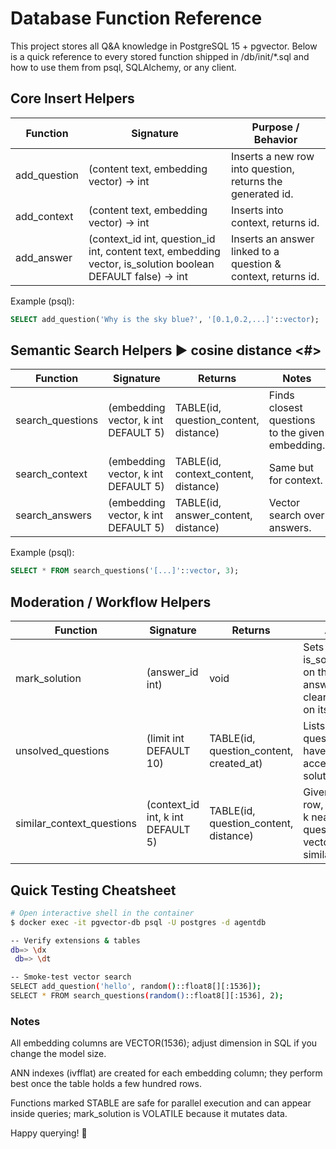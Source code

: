 # Database Function Reference

This project stores all Q&A knowledge in PostgreSQL 15 + pgvector.  Below is a quick reference to every stored function shipped in /db/init/*.sql and how to use them from psql, SQLAlchemy, or any client.

## Core Insert Helpers

| Function | Signature | Purpose / Behavior |
| --- | --- | --- |
| add_question | (content text, embedding vector) → int | Inserts a new row into question, returns the generated id. |
| add_context | (content text, embedding vector) → int | Inserts into context, returns id. |
| add_answer | (context_id int, question_id int, content text, embedding vector, is_solution boolean DEFAULT false) → int | Inserts an answer linked to a question & context, returns id. |

Example (psql):

```sql
SELECT add_question('Why is the sky blue?', '[0.1,0.2,...]'::vector);
```

## Semantic Search Helpers  ▶ cosine distance <#>

| Function | Signature | Returns | Notes |
| --- | --- | --- | --- |
| search_questions | (embedding vector, k int DEFAULT 5) | TABLE(id, question_content, distance) | Finds closest questions to the given embedding. |
| search_context | (embedding vector, k int DEFAULT 5) | TABLE(id, context_content, distance) | Same but for context. |
| search_answers | (embedding vector, k int DEFAULT 5) | TABLE(id, answer_content, distance) | Vector search over answers. |

Example (psql):

```sql
SELECT * FROM search_questions('[...]'::vector, 3);
```

## Moderation / Workflow Helpers

| Function | Signature | Returns | Action |
| --- | --- | --- | --- |
| mark_solution | (answer_id int) | void | Sets is_solution=true on the chosen answer and clears the flag on its siblings. |
| unsolved_questions | (limit int DEFAULT 10) | TABLE(id, question_content, created_at) | Lists newest questions that have no accepted solution. |
| similar_context_questions | (context_id int, k int DEFAULT 5) | TABLE(id, question_content, distance) | Given a context row, returns the k nearest questions by vector similarity. |

## Quick Testing Cheatsheet

```bash
# Open interactive shell in the container
$ docker exec -it pgvector-db psql -U postgres -d agentdb

-- Verify extensions & tables
db=> \dx
 db=> \dt

-- Smoke-test vector search
SELECT add_question('hello', random()::float8[][:1536]);
SELECT * FROM search_questions(random()::float8[][:1536], 2);
```

### Notes

All embedding columns are VECTOR(1536); adjust dimension in SQL if you change the model size.

ANN indexes (ivfflat) are created for each embedding column; they perform best once the table holds a few hundred rows.

Functions marked STABLE are safe for parallel execution and can appear inside queries; mark_solution is VOLATILE because it mutates data.

Happy querying! :rocket:

